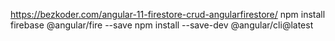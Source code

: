 https://bezkoder.com/angular-11-firestore-crud-angularfirestore/
npm install firebase @angular/fire --save
npm install --save-dev @angular/cli@latest


